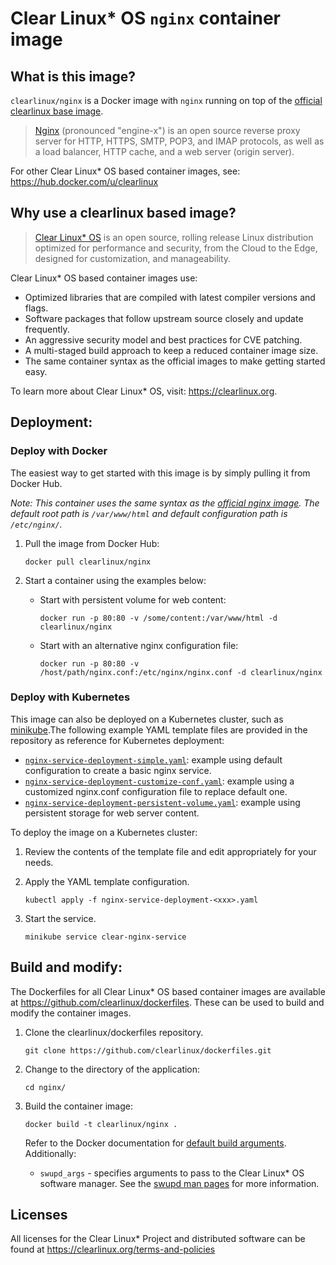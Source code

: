 # Clear Linux* OS `nginx` container image

<!-- Required -->
## What is this image?

`clearlinux/nginx` is a Docker image with `nginx` running on top of the
[official clearlinux base image](https://hub.docker.com/_/clearlinux). 

<!-- application introduction -->
> [Nginx](https://www.nginx.com/) (pronounced "engine-x") is an open source
> reverse proxy server for HTTP, HTTPS, SMTP, POP3, and IMAP protocols, as well
> as a load balancer, HTTP cache, and a web server (origin server). 

For other Clear Linux* OS
based container images, see: https://hub.docker.com/u/clearlinux

## Why use a clearlinux based image?

<!-- CL introduction -->
> [Clear Linux* OS](https://clearlinux.org/) is an open source, rolling release
> Linux distribution optimized for performance and security, from the Cloud to
> the Edge, designed for customization, and manageability.

Clear Linux* OS based container images use:
* Optimized libraries that are compiled with latest compiler versions and
  flags.
* Software packages that follow upstream source closely and update frequently.
* An aggressive security model and best practices for CVE patching.
* A multi-staged build approach to keep a reduced container image size.
* The same container syntax as the official images to make getting started
  easy. 

To learn more about Clear Linux* OS, visit: https://clearlinux.org.

<!-- Required -->
## Deployment:

### Deploy with Docker
The easiest way to get started with this image is by simply pulling it from
Docker Hub. 

*Note: This container uses the same syntax as the [official nginx
image](https://hub.docker.com/_/nginx). The default root path is
`/var/www/html` and default configuration path is `/etc/nginx/`.* 


1. Pull the image from Docker Hub: 
    ```
    docker pull clearlinux/nginx
    ```

2. Start a container using the examples below:

   * Start with persistent volume for web content:
     ```
     docker run -p 80:80 -v /some/content:/var/www/html -d clearlinux/nginx
     ```

   * Start with an alternative nginx configuration file:
     ```
     docker run -p 80:80 -v /host/path/nginx.conf:/etc/nginx/nginx.conf -d clearlinux/nginx
     ```

<!-- Optional -->
### Deploy with Kubernetes
This image can also be deployed on a Kubernetes cluster, such as
[minikube](https://kubernetes.io/docs/setup/learning-environment/minikube/).The
following example YAML template files are provided in the repository as
reference for Kubernetes deployment:

   * [`nginx-service-deployment-simple.yaml`](https://github.com/clearlinux/dockerfiles/blob/master/nginx/nginx-service-deployment-simple.yaml):
     example using default configuration to create a basic nginx service.
   * [`nginx-service-deployment-customize-conf.yaml`](https://github.com/clearlinux/dockerfiles/blob/master/nginx/nginx-service-deployment-customize-conf.yaml):
     example using a customized nginx.conf configuration file to replace
     default one.
   * [`nginx-service-deployment-persistent-volume.yaml`](https://github.com/clearlinux/dockerfiles/blob/master/nginx/nginx-service-deployment-persistent-volume.yaml):
     example using persistent storage for web server content.

To deploy the image on a Kubernetes cluster:

1. Review the contents of the template file and edit appropriately for your
   needs.

2. Apply the YAML template configuration.
    ```
    kubectl apply -f nginx-service-deployment-<xxx>.yaml
    ```

3. Start the service.
    ```
    minikube service clear-nginx-service
    ```

<!-- Required -->
## Build and modify:

The Dockerfiles for all Clear Linux* OS based container images are available at
https://github.com/clearlinux/dockerfiles. These can be used to build and
modify the container images.

1. Clone the clearlinux/dockerfiles repository.
    ```
    git clone https://github.com/clearlinux/dockerfiles.git
    ```

2. Change to the directory of the application:
    ```
    cd nginx/
    ```

3. Build the container image:
    ```
    docker build -t clearlinux/nginx .
    ```

   Refer to the Docker documentation for [default build
   arguments](https://docs.docker.com/engine/reference/builder/#arg).
   Additionally:
   
   - `swupd_args` - specifies arguments to pass to the Clear Linux* OS software
     manager. See the [swupd man
     pages](https://github.com/clearlinux/swupd-client/blob/master/docs/swupd.1.rst#options)
     for more information.

<!-- Required -->
## Licenses

All licenses for the Clear Linux* Project and distributed software can be found
at https://clearlinux.org/terms-and-policies

